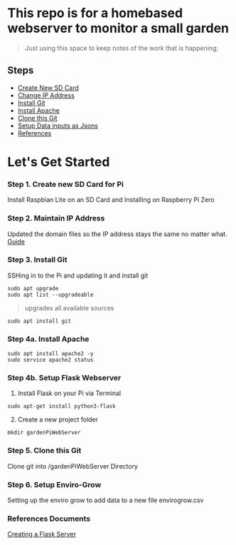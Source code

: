 # This repo is for a homebased webserver to monitor a small garden
> Just using this space to keep notes of the work that is happening; 

## Steps
- [Create New SD Card](#step1)
- [Change IP Address](#step2)
- [Install Git](#step3)
- [Install Apache](#step4)
- [Clone this Git](#step5)
- [Setup Data inputs as Jsons](#step6)
- [References](#ref)


# Let's Get Started

### Step 1. Create new SD Card for Pi  <a name="step1"></a>
Install Raspbian Lite on an SD Card and Installing on Raspberry Pi Zero 

### Step 2. Maintain IP Address <a name="step2"></a>
Updated the domain files so the IP address stays the same no matter what. [Guide](https://github.com/Aftershock06/NorthGarden/blob/master/ipAddressSteps.md)

### Step 3. Install Git <a name="step3"></a>

SSHing in to the Pi and updating it and install git 

```
sudo apt upgrade 
sudo apt list --upgradeable 
``` 
> upgrades all available sources 
```
sudo apt install git 
```

### Step 4a. Install Apache <a name="step4"></a>

```
sudo apt install apache2 -y
sudo service apache2 status
```

### Step 4b. Setup Flask Webserver

1. Install Flask on your Pi via Terminal 

```
sudo apt-get install python3-flask
```

2. Create a new project folder

```
mkdir gardenPiWebServer

```

### Step 5. Clone this Git <a name="step5"></a>

Clone git into /gardenPiWebServer Directory

### Step 6. Setup Enviro-Grow <a name="step6"></a>

Setting up the enviro grow to add data to a new file envirogrow.csv
 

### References Documents <a name="ref"></a>

[Creating a Flask Server](https://towardsdatascience.com/python-webserver-with-flask-and-raspberry-pi-398423cc6f5d)
